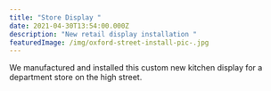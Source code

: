 ```yaml
---
title: "Store Display "
date: 2021-04-30T13:54:00.000Z
description: "New retail display installation "
featuredImage: /img/oxford-street-install-pic-.jpg
---
```

We manufactured and installed this custom new kitchen display for a department store on the high street.